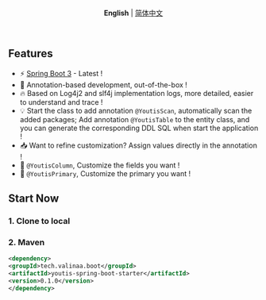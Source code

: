 <br>

<p align='center'>
<b>English</b> | <a href="https://github.com/Valinaa/youtis-spring-boot/blob/main/README.zh-CN.md">简体中文</a>
</p>

<br>

## Features

* ⚡️ [Spring Boot 3](https://spring.io/projects/spring-boot) - Latest !
* 🎉 Annotation-based development, out-of-the-box !
* 🔥 Based on Log4j2 and slf4j implementation logs, more detailed, easier to understand and trace !
* 💡 Start the class to add annotation `@YoutisScan`, automatically scan the added packages; Add annotation `@YoutisTable` to the entity class, and you can generate the corresponding DDL SQL when start the application !
* 📥 Want to refine customization? Assign values directly in the annotation !
* 🎨 `@YoutisColumn`, Customize the fields you want !
* 🔑 `@YoutisPrimary`, Customize the primary you want !

## Start Now

### 1. Clone to local

### 2. Maven

```xml
<dependency>
<groupId>tech.valinaa.boot</groupId>
<artifactId>youtis-spring-boot-starter</artifactId>
<version>0.1.0</version>
</dependency>
```
